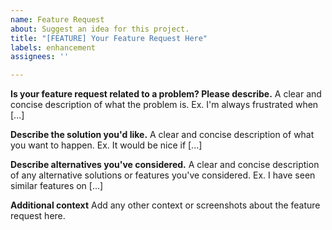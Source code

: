 ```yaml
---
name: Feature Request
about: Suggest an idea for this project.
title: "[FEATURE] Your Feature Request Here"
labels: enhancement
assignees: ''

---
```


**Is your feature request related to a problem? Please describe.**
A clear and concise description of what the problem is. Ex. I'm always frustrated when [...]

**Describe the solution you'd like.**
A clear and concise description of what you want to happen. Ex. It would be nice if [...]

**Describe alternatives you've considered.**
A clear and concise description of any alternative solutions or features you've considered. Ex. I have seen similar features on [...]

**Additional context**
Add any other context or screenshots about the feature request here.
